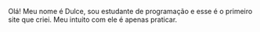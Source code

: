 Olá! Meu nome é Dulce, sou estudante de programação e esse é o primeiro site que criei.
Meu intuito com ele é apenas praticar.

